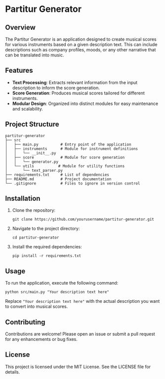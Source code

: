 # Partitur Generator

## Overview
The Partitur Generator is an application designed to create musical scores for various instruments based on a given description text. This can include descriptions such as company profiles, moods, or any other narrative that can be translated into music.

## Features
- **Text Processing**: Extracts relevant information from the input description to inform the score generation.
- **Score Generation**: Produces musical scores tailored for different instruments.
- **Modular Design**: Organized into distinct modules for easy maintenance and scalability.

## Project Structure
```
partitur-generator
├── src
│   ├── main.py          # Entry point of the application
│   ├── instruments      # Module for instrument definitions
│   │   └── __init__.py
│   ├── score            # Module for score generation
│   │   └── generator.py
│   └── utils           # Module for utility functions
│       └── text_parser.py
├── requirements.txt     # List of dependencies
├── README.md            # Project documentation
└── .gitignore           # Files to ignore in version control
```

## Installation
1. Clone the repository:
   ```
   git clone https://github.com/yourusername/partitur-generator.git
   ```
2. Navigate to the project directory:
   ```
   cd partitur-generator
   ```
3. Install the required dependencies:
   ```
   pip install -r requirements.txt
   ```

## Usage
To run the application, execute the following command:
```
python src/main.py "Your description text here"
```
Replace `"Your description text here"` with the actual description you want to convert into musical scores.

## Contributing
Contributions are welcome! Please open an issue or submit a pull request for any enhancements or bug fixes.

## License
This project is licensed under the MIT License. See the LICENSE file for details.